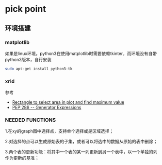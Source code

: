 # pick point

## 环境搭建

### matplotlib

如果是linux环境，python3在使用matplotlib时需要依赖tkinter，而环境没有自带python3版本，自行安装

```sh
sudo apt-get install python3-tk
``` 

### xrld
    
参考

- [Rectangle to select area in plot and find maximum value](https://stackoverflow.com/questions/44274938/rectangle-to-select-area-in-plot-and-find-maximum-value)
- [PEP 289 -- Generator Expressions](https://www.python.org/dev/peps/pep-0289/)

### NEEDED FUNCTIONS
1.在xy的graph图中选择点，支持单个选择或是区域选择；

2.对选择的点可以生成原始表的子集，或者可以将选中的数据从原始的表中删除；

3.两个表的更新功能：将其中一个表的某一列更新到另一个表中，以一个单独的列作为更新的基准；